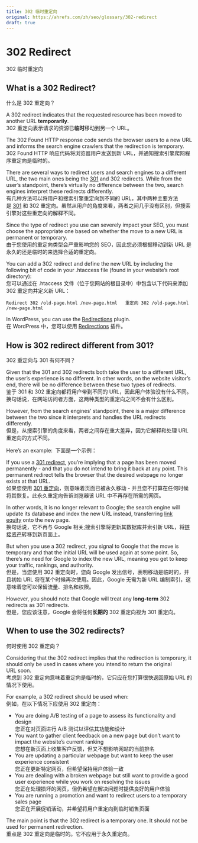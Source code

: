```yaml
---
title: 302 临时重定向
original: https://ahrefs.com/zh/seo/glossary/302-redirect
draft: true
---
```

# 302 Redirect 
302 临时重定向

## What is a 302 Redirect?  
什么是 302 重定向？

A 302 redirect indicates that the requested resource has been moved to another URL **temporarily**.  
302 重定向表示请求的资源已**临时**移动到另一个 URL。

The 302 Found HTTP response code sends the browser users to a new URL and informs the search engine crawlers that the redirection is temporary.   
302 Found HTTP 响应代码将浏览器用户发送到新 URL，并通知搜索引擎爬网程序重定向是临时的。

There are several ways to redirect users and search engines to a different URL, the two main ones being the [301](https://ahrefs.com/seo/glossary/301-redirect) and 302 redirects. While from the user’s standpoint, there’s virtually no difference between the two, search engines interpret these redirects differently.   
有几种方法可以将用户和搜索引擎重定向到不同的 URL，其中两种主要方法是 [301](https://ahrefs.com/seo/glossary/301-redirect) 和 302 重定向。虽然从用户的角度来看，两者之间几乎没有区别，但搜索引擎对这些重定向的解释不同。

Since the type of redirect you use can severely impact your SEO, you must choose the appropriate one based on whether the move to a new URL is permanent or temporary.   
由于您使用的重定向类型会严重影响您的 SEO，因此您必须根据移动到新 URL 是永久的还是临时的来选择合适的重定向。

You can add a 302 redirect and define the new URL by including the following bit of code in your .htaccess file (found in your website’s root directory):   
您可以通过在 .htaccess 文件（位于您网站的根目录中）中包含以下代码来添加 302 重定向并定义新 URL：

`Redirect 302 /old-page.html /new-page.html   重定向 302 /old-page.html /new-page.html`

In WordPress, you can use the [Redirections](https://wordpress.org/plugins/redirection/) plugin.  
在 WordPress 中，您可以使用 [Redirections](https://wordpress.org/plugins/redirection/) 插件。

## How is 302 redirect different from 301?   
302 重定向与 301 有何不同？

Given that the 301 and 302 redirects both take the user to a different URL, the user’s experience is no different. In other words, on the website visitor’s end, there will be no difference between these two types of redirects.   
鉴于 301 和 302 重定向都将用户带到不同的 URL，因此用户体验没有什么不同。换句话说，在网站访问者方面，这两种类型的重定向之间不会有什么区别。

However, from the search engines’ standpoint, there is a major difference between the two since it interprets and handles the URL redirects differently.   
但是，从搜索引擎的角度来看，两者之间存在重大差异，因为它解释和处理 URL 重定向的方式不同。

Here’s an example:  下面是一个示例：

If you use a [301 redirect](https://ahrefs.com/seo/glossary/301-redirect), you’re implying that a page has been moved permanently - and that you do not intend to bring it back at any point. This permanent redirect tells the browser that the desired webpage no longer exists at that URL.   
如果您使用 [301 重定向](https://ahrefs.com/seo/glossary/301-redirect)，则意味着页面已被永久移动 - 并且您不打算在任何时候将其恢复。此永久重定向告诉浏览器该 URL 中不再存在所需的网页。

In other words, it is no longer relevant to Google; the search engine will update its database and index the new URL instead, transferring [link equity](https://ahrefs.com/seo/glossary/link-equity) onto the new page.  
换句话说，它不再与 Google 相关;搜索引擎将更新其数据库并索引新 URL，将[链接资产](https://ahrefs.com/seo/glossary/link-equity)转移到新页面上。

But when you use a 302 redirect, you signal to Google that the move is temporary and that the initial URL will be used again at some point. So, there’s no need for Google to index the new URL, meaning you get to keep your traffic, rankings, and authority.   
但是，当您使用 302 重定向时，您向 Google 发出信号，表明移动是临时的，并且初始 URL 将在某个时候再次使用。因此，Google 无需为新 URL 编制索引，这意味着您可以保留流量、排名和权限。

However, you should note that Google will treat any **long-term** 302 redirects as 301 redirects.  
但是，您应该注意，Google 会将任何**长期的** 302 重定向视为 301 重定向。

## When to use the 302 redirects?   
何时使用 302 重定向？

Considering that the 302 redirect implies that the redirection is temporary, it should only be used in cases where you intend to return the original URL soon.   
考虑到 302 重定向意味着重定向是临时的，它只应在您打算很快返回原始 URL 的情况下使用。

For example, a 302 redirect should be used when:  
例如，在以下情况下应使用 302 重定向：

- You are doing A/B testing of a page to assess its functionality and design   
    您正在对页面进行 A/B 测试以评估其功能和设计
- You want to gather client feedback on a new page but don’t want to impact the website’s current ranking   
    您想在新页面上收集客户反馈，但又不想影响网站的当前排名
- You are updating a particular webpage but want to keep the user experience consistent  
    您正在更新特定网页，但希望保持用户体验一致
- You are dealing with a broken webpage but still want to provide a good user experience while you work on resolving the issues  
    您正在处理损坏的网页，但仍希望在解决问题时提供良好的用户体验
- You are running a promotion and want to redirect users to a temporary sales page  
    您正在开展促销活动，并希望将用户重定向到临时销售页面

The main point is that the 302 redirect is a temporary one. It should not be used for permanent redirection.  
重点是 302 重定向是临时的。它不应用于永久重定向。